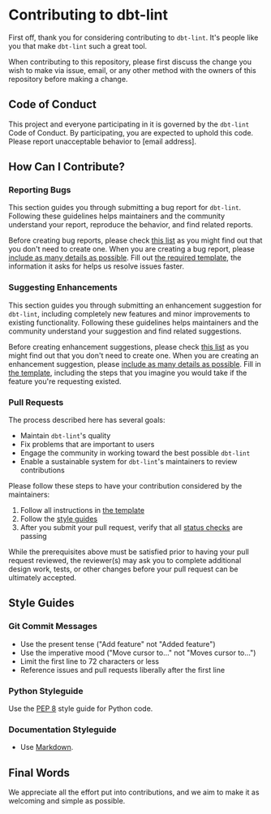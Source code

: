 # Contributing to dbt-lint

First off, thank you for considering contributing to `dbt-lint`. It's people like you that make `dbt-lint` such a great tool.

When contributing to this repository, please first discuss the change you wish to make via issue, email, or any other method with the owners of this repository before making a change.

## Code of Conduct

This project and everyone participating in it is governed by the `dbt-lint` Code of Conduct. By participating, you are expected to uphold this code. Please report unacceptable behavior to [email address].

## How Can I Contribute?

### Reporting Bugs

This section guides you through submitting a bug report for `dbt-lint`. Following these guidelines helps maintainers and the community understand your report, reproduce the behavior, and find related reports.

Before creating bug reports, please check [this list](https://github.com/your-github-username/dbt-lint/issues) as you might find out that you don't need to create one. When you are creating a bug report, please [include as many details as possible](https://github.com/your-github-username/dbt-lint/issues/new?template=bug_report.md). Fill out [the required template](https://github.com/your-github-username/dbt-lint/tree/main/.github/ISSUE_TEMPLATE), the information it asks for helps us resolve issues faster.

### Suggesting Enhancements

This section guides you through submitting an enhancement suggestion for `dbt-lint`, including completely new features and minor improvements to existing functionality. Following these guidelines helps maintainers and the community understand your suggestion and find related suggestions.

Before creating enhancement suggestions, please check [this list](https://github.com/your-github-username/dbt-lint/issues) as you might find out that you don't need to create one. When you are creating an enhancement suggestion, please [include as many details as possible](https://github.com/your-github-username/dbt-lint/issues/new?template=feature_request.md). Fill in [the template](https://github.com/your-github-username/dbt-lint/tree/main/.github/ISSUE_TEMPLATE), including the steps that you imagine you would take if the feature you're requesting existed.

### Pull Requests

The process described here has several goals:

- Maintain `dbt-lint`'s quality
- Fix problems that are important to users
- Engage the community in working toward the best possible `dbt-lint`
- Enable a sustainable system for `dbt-lint`'s maintainers to review contributions

Please follow these steps to have your contribution considered by the maintainers:

1. Follow all instructions in [the template](https://github.com/your-github-username/dbt-lint/tree/main/.github/PULL_REQUEST_TEMPLATE)
2. Follow the [style guides](#style-guides)
3. After you submit your pull request, verify that all [status checks](https://help.github.com/articles/about-status-checks/) are passing

While the prerequisites above must be satisfied prior to having your pull request reviewed, the reviewer(s) may ask you to complete additional design work, tests, or other changes before your pull request can be ultimately accepted.

## Style Guides

### Git Commit Messages

- Use the present tense ("Add feature" not "Added feature")
- Use the imperative mood ("Move cursor to..." not "Moves cursor to...")
- Limit the first line to 72 characters or less
- Reference issues and pull requests liberally after the first line

### Python Styleguide

Use the [PEP 8](https://www.python.org/dev/peps/pep-0008/) style guide for Python code.

### Documentation Styleguide

- Use [Markdown](https://daringfireball.net/projects/markdown/).

## Final Words

We appreciate all the effort put into contributions, and we aim to make it as welcoming and simple as possible.
